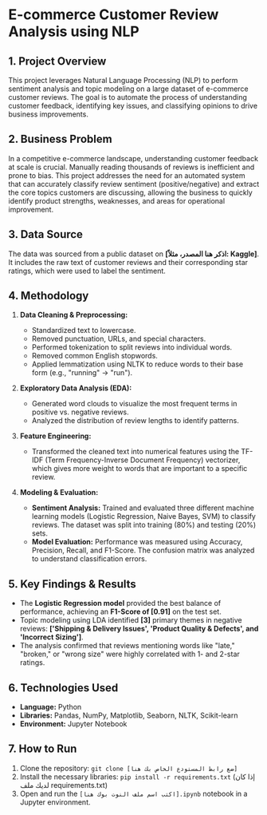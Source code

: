 # E-commerce Customer Review Analysis using NLP

## 1. Project Overview
This project leverages Natural Language Processing (NLP) to perform sentiment analysis and topic modeling on a large dataset of e-commerce customer reviews. The goal is to automate the process of understanding customer feedback, identifying key issues, and classifying opinions to drive business improvements.

## 2. Business Problem
In a competitive e-commerce landscape, understanding customer feedback at scale is crucial. Manually reading thousands of reviews is inefficient and prone to bias. This project addresses the need for an automated system that can accurately classify review sentiment (positive/negative) and extract the core topics customers are discussing, allowing the business to quickly identify product strengths, weaknesses, and areas for operational improvement.

## 3. Data Source
The data was sourced from a public dataset on **[اذكر هنا المصدر، مثلاً: Kaggle]**. It includes the raw text of customer reviews and their corresponding star ratings, which were used to label the sentiment.

## 4. Methodology

1.  **Data Cleaning & Preprocessing:**
    * Standardized text to lowercase.
    * Removed punctuation, URLs, and special characters.
    * Performed tokenization to split reviews into individual words.
    * Removed common English stopwords.
    * Applied lemmatization using NLTK to reduce words to their base form (e.g., "running" -> "run").

2.  **Exploratory Data Analysis (EDA):**
    * Generated word clouds to visualize the most frequent terms in positive vs. negative reviews.
    * Analyzed the distribution of review lengths to identify patterns.

3.  **Feature Engineering:**
    * Transformed the cleaned text into numerical features using the TF-IDF (Term Frequency-Inverse Document Frequency) vectorizer, which gives more weight to words that are important to a specific review.

4.  **Modeling & Evaluation:**
    * **Sentiment Analysis:** Trained and evaluated three different machine learning models (Logistic Regression, Naive Bayes, SVM) to classify reviews. The dataset was split into training (80%) and testing (20%) sets.
    * **Model Evaluation:** Performance was measured using Accuracy, Precision, Recall, and F1-Score. The confusion matrix was analyzed to understand classification errors.

## 5. Key Findings & Results
* The **Logistic Regression model** provided the best balance of performance, achieving an **F1-Score of [0.91]** on the test set.
* Topic modeling using LDA identified **[3]** primary themes in negative reviews: **['Shipping & Delivery Issues', 'Product Quality & Defects', and 'Incorrect Sizing']**.
* The analysis confirmed that reviews mentioning words like "late," "broken," or "wrong size" were highly correlated with 1- and 2-star ratings.

## 6. Technologies Used
- **Language:** Python
- **Libraries:** Pandas, NumPy, Matplotlib, Seaborn, NLTK, Scikit-learn
- **Environment:** Jupyter Notebook

## 7. How to Run
1.  Clone the repository: `git clone [ضع رابط المستودع الخاص بك هنا]`
2.  Install the necessary libraries: `pip install -r requirements.txt` (إذا كان لديك ملف requirements.txt)
3.  Open and run the `[اكتب اسم ملف النوت بوك هنا].ipynb` notebook in a Jupyter environment.
